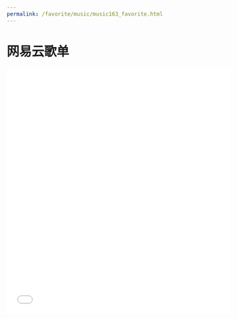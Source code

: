 ```yaml
---
permalink: /favorite/music/music163_favorite.html
---
```


# 网易云歌单

<!--<iframe frameborder="no" border="0" marginwidth="0" marginheight="0" width=100% height=550 src="//music.163.com/outchain/player?type=0&id=8056247134&auto=0&height=430"></iframe>
-->

<iframe frameborder="no" border="0" marginwidth="0" marginheight="0" width=100% height=550 src="//music.163.com/outchain/player?type=0&id=639419756&auto=0&height=430"></iframe>

